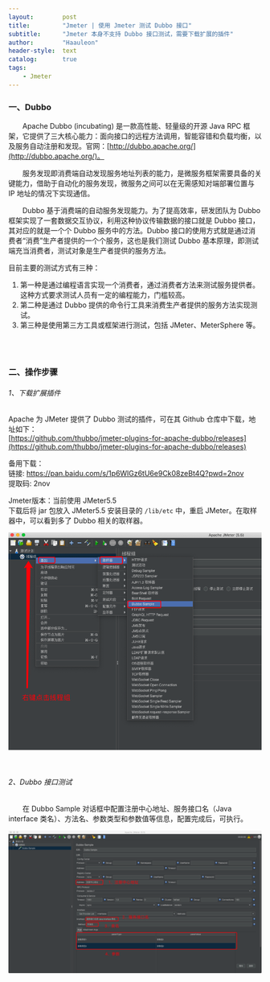 ```yaml
---
layout:        post
title:         "Jmeter | 使用 Jmeter 测试 Dubbo 接口"
subtitle:      "Jmeter 本身不支持 Dubbo 接口测试，需要下载扩展的插件"
author:        "Haauleon"
header-style:  text
catalog:       true
tags:
    - Jmeter
---
```


### 一、Dubbo
&emsp;&emsp;Apache Dubbo (incubating) 是一款高性能、轻量级的开源 Java RPC 框架，它提供了三大核心能力：面向接口的远程方法调用，智能容错和负载均衡，以及服务自动注册和发现。官网：[http://dubbo.apache.org/](http://dubbo.apache.org/)。      

&emsp;&emsp;服务发现即消费端自动发现服务地址列表的能力，是微服务框架需要具备的关键能力，借助于自动化的服务发现，微服务之间可以在无需感知对端部署位置与 IP 地址的情况下实现通信。      

&emsp;&emsp;Dubbo 基于消费端的自动服务发现能力。为了提高效率，研发团队为 Dubbo 框架实现了一套数据交互协议，利用这种协议传输数据的接口就是 Dubbo 接口，其对应的就是一个个 Dubbo 服务中的方法。Dubbo 接口的使用方式就是通过消费者“消费”生产者提供的一个个服务，这也是我们测试 Dubbo 基本原理，即测试端充当消费者，测试对象是生产者提供的服务方法。        

目前主要的测试方式有三种：    
1. 第一种是通过编程语言实现一个消费者，通过消费者方法来测试服务提供者。这种方式要求测试人员有一定的编程能力，门槛较高。    
2. 第二种是通过 Dubbo 提供的命令行工具来消费生产者提供的服务方法实现测试。    
3. 第三种是使用第三方工具或框架进行测试，包括 JMeter、MeterSphere 等。

<br>
<br>

### 二、操作步骤
###### 1、下载扩展插件
Apache 为 JMeter 提供了 Dubbo 测试的插件，可在其 Github 仓库中下载，地址如下：              
[https://github.com/thubbo/jmeter-plugins-for-apache-dubbo/releases](https://github.com/thubbo/jmeter-plugins-for-apache-dubbo/releases)      

备用下载：        
链接: https://pan.baidu.com/s/1p6WlGz6tU6e9Ck08zeBt4Q?pwd=2nov        
提取码: 2nov      

Jmeter版本：当前使用 JMeter5.5     
下载后将 jar 包放入 JMeter5.5 安装目录的 `/lib/etc` 中，重启 JMeter。在取样器中，可以看到多了 Dubbo 相关的取样器。       

![](\img\in-post\post-jmeter\2022-07-20-jmeter-dubbo-1.png)    

<br>

###### 2、Dubbo 接口测试  
&emsp;&emsp;在 Dubbo Sample 对话框中配置注册中心地址、服务接口名（Java interface 类名）、方法名、参数类型和参数值等信息，配置完成后，可执行。       

![](\img\in-post\post-jmeter\2022-07-20-jmeter-dubbo-2.png) 